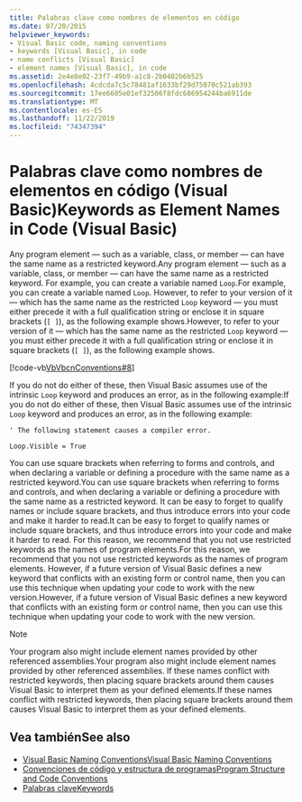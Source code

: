 ```yaml
---
title: Palabras clave como nombres de elementos en código
ms.date: 07/20/2015
helpviewer_keywords:
- Visual Basic code, naming conventions
- keywords [Visual Basic], in code
- name conflicts [Visual Basic]
- element names [Visual Basic], in code
ms.assetid: 2e4e8e02-23f7-49b9-a1c8-2b0402b6b525
ms.openlocfilehash: 4cdcda7c5c78481af1633bf29d75070c521ab393
ms.sourcegitcommit: 17ee6605e01ef32506f8fdc686954244ba6911de
ms.translationtype: MT
ms.contentlocale: es-ES
ms.lasthandoff: 11/22/2019
ms.locfileid: "74347394"
---
```

# <a name="keywords-as-element-names-in-code-visual-basic"></a><span data-ttu-id="3ccd8-102">Palabras clave como nombres de elementos en código (Visual Basic)</span><span class="sxs-lookup"><span data-stu-id="3ccd8-102">Keywords as Element Names in Code (Visual Basic)</span></span>
<span data-ttu-id="3ccd8-103">Any program element — such as a variable, class, or member — can have the same name as a restricted keyword.</span><span class="sxs-lookup"><span data-stu-id="3ccd8-103">Any program element — such as a variable, class, or member — can have the same name as a restricted keyword.</span></span> <span data-ttu-id="3ccd8-104">For example, you can create a variable named `Loop`.</span><span class="sxs-lookup"><span data-stu-id="3ccd8-104">For example, you can create a variable named `Loop`.</span></span> <span data-ttu-id="3ccd8-105">However, to refer to your version of it — which has the same name as the restricted `Loop` keyword — you must either precede it with a full qualification string or enclose it in square brackets (`[ ]`), as the following example shows.</span><span class="sxs-lookup"><span data-stu-id="3ccd8-105">However, to refer to your version of it — which has the same name as the restricted `Loop` keyword — you must either precede it with a full qualification string or enclose it in square brackets (`[ ]`), as the following example shows.</span></span>  
  
 [!code-vb[VbVbcnConventions#8](~/samples/snippets/visualbasic/VS_Snippets_VBCSharp/VbVbcnConventions/VB/Class1.vb#8)]  
  
 <span data-ttu-id="3ccd8-106">If you do not do either of these, then Visual Basic assumes use of the intrinsic `Loop` keyword and produces an error, as in the following example:</span><span class="sxs-lookup"><span data-stu-id="3ccd8-106">If you do not do either of these, then Visual Basic assumes use of the intrinsic `Loop` keyword and produces an error, as in the following example:</span></span>  
  
 `' The following statement causes a compiler error.`  
  
 `Loop.Visible = True`  
  
 <span data-ttu-id="3ccd8-107">You can use square brackets when referring to forms and controls, and when declaring a variable or defining a procedure with the same name as a restricted keyword.</span><span class="sxs-lookup"><span data-stu-id="3ccd8-107">You can use square brackets when referring to forms and controls, and when declaring a variable or defining a procedure with the same name as a restricted keyword.</span></span> <span data-ttu-id="3ccd8-108">It can be easy to forget to qualify names or include square brackets, and thus introduce errors into your code and make it harder to read.</span><span class="sxs-lookup"><span data-stu-id="3ccd8-108">It can be easy to forget to qualify names or include square brackets, and thus introduce errors into your code and make it harder to read.</span></span> <span data-ttu-id="3ccd8-109">For this reason, we recommend that you not use restricted keywords as the names of program elements.</span><span class="sxs-lookup"><span data-stu-id="3ccd8-109">For this reason, we recommend that you not use restricted keywords as the names of program elements.</span></span> <span data-ttu-id="3ccd8-110">However, if a future version of Visual Basic defines a new keyword that conflicts with an existing form or control name, then you can use this technique when updating your code to work with the new version.</span><span class="sxs-lookup"><span data-stu-id="3ccd8-110">However, if a future version of Visual Basic defines a new keyword that conflicts with an existing form or control name, then you can use this technique when updating your code to work with the new version.</span></span>  
  
> [!NOTE]
> <span data-ttu-id="3ccd8-111">Your program also might include element names provided by other referenced assemblies.</span><span class="sxs-lookup"><span data-stu-id="3ccd8-111">Your program also might include element names provided by other referenced assemblies.</span></span> <span data-ttu-id="3ccd8-112">If these names conflict with restricted keywords, then placing square brackets around them causes Visual Basic to interpret them as your defined elements.</span><span class="sxs-lookup"><span data-stu-id="3ccd8-112">If these names conflict with restricted keywords, then placing square brackets around them causes Visual Basic to interpret them as your defined elements.</span></span>  
  
## <a name="see-also"></a><span data-ttu-id="3ccd8-113">Vea también</span><span class="sxs-lookup"><span data-stu-id="3ccd8-113">See also</span></span>

- [<span data-ttu-id="3ccd8-114">Visual Basic Naming Conventions</span><span class="sxs-lookup"><span data-stu-id="3ccd8-114">Visual Basic Naming Conventions</span></span>](../../../visual-basic/programming-guide/program-structure/naming-conventions.md)
- [<span data-ttu-id="3ccd8-115">Convenciones de código y estructura de programas</span><span class="sxs-lookup"><span data-stu-id="3ccd8-115">Program Structure and Code Conventions</span></span>](../../../visual-basic/programming-guide/program-structure/program-structure-and-code-conventions.md)
- [<span data-ttu-id="3ccd8-116">Palabras clave</span><span class="sxs-lookup"><span data-stu-id="3ccd8-116">Keywords</span></span>](../../../visual-basic/language-reference/keywords/index.md)
